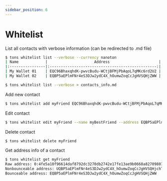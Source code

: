 ```yaml
---
sidebar_position: 6
---
```

# Whitelist

List all contacts with verbose information (can be redirected to .md file)

```bash
$ tons whitelist list --verbose --currency nanoton
| Name            |                     Address                      |  State   |        Balance |
|:----------------|:------------------------------------------------:|:--------:|---------------:|
| My Wallet 01    | EQC96BhaxqhdK-pwvcBudu-WCtjBFMjPbAqoL7qMKc6rd2U2 |  Uninit  |            0.0 |
| My Wallet 02    | EQBP5aEPlmFNr4eS3DJw2ydC4X_hOumwZoqCcJgHVSQHjZWW |  Uninit  |            0.0 |

$ tons whitelist list --verbose > contacts_info.md
```

Add new contact
```bash
$ tons whitelist add myFriend EQC96BhaxqhdK-pwvcBudu-WCtjBFMjPbAqoL7qMKc6rd2U2
```

Edit contact
```bash
$ tons whitelist edit myFriend --name myBestFriend --address EQBP5aEPlmFNr4eS3DJw2ydC4X_hOumwZoqCcJgHVSQHjZWW
```

Delete contact
```bash
$ tons whitelist delete myFriend
```

Get address info of a contact
```bash
$ tons whitelist get myFriend
Raw address: 0:4fe5a10f96614daf8792dc3270db2742e17fe13ae9b0668a827098075524078d
Nonbounceable address: UQBP5aEPlmFNr4eS3DJw2ydC4X_hOumwZoqCcJgHVSQHjchT
Bounceable address: EQBP5aEPlmFNr4eS3DJw2ydC4X_hOumwZoqCcJgHVSQHjZWW
```
